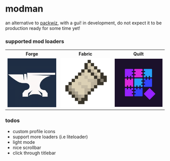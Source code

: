 # modman

an alternative to [packwiz](https://github.com/packwiz/packwiz), with a gui! in development, do not expect it to be production ready for some time yet!

### supported mod loaders

<table>
	<tr>
		<th>Forge</th>
		<th>Fabric</th>
		<th>Quilt</th>
	</tr>
	<tr>
		<td><img src="static/forge.png" alt="Forge"></td>
		<td><img src="static/fabric.png" alt="Fabric"></td>
		<td><img src="static/quilt.png" alt="Quilt"></td>
	</tr>
</table>

### todos

- custom profile icons
- support more loaders (i.e liteloader)
- light mode
- nice scrollbar
- click through titlebar
